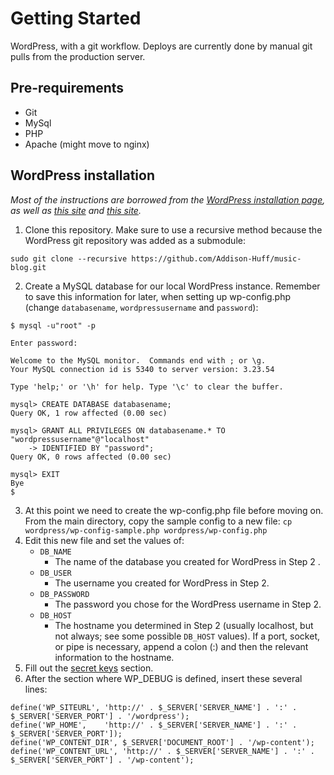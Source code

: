 # Getting Started
WordPress, with a git workflow. Deploys are currently done by manual git pulls from the production server.
## Pre-requirements
* Git
* MySql
* PHP
* Apache (might move to nginx)
## WordPress installation
*Most of the instructions are borrowed from the [WordPress installation page](http://codex.wordpress.org/Installing_WordPress), as well as [this site](http://blog.g-design.net/post/60019471157/managing-and-deploying-wordpress-with-git) and [this site](http://efeqdev.com/website-development/this-is-how-we-version-control-and-deploy-our-wordpress-websites-with-git/).*

1. Clone this repository. Make sure to use a recursive method because the WordPress git repository was added as a submodule: 
```
sudo git clone --recursive https://github.com/Addison-Huff/music-blog.git
```
2. Create a MySQL database for our local WordPress instance. Remember to save this information for later, when setting up wp-config.php (change `databasename`, `wordpressusername` and `password`):

```
$ mysql -u"root" -p

Enter password:

Welcome to the MySQL monitor.  Commands end with ; or \g.
Your MySQL connection id is 5340 to server version: 3.23.54
 
Type 'help;' or '\h' for help. Type '\c' to clear the buffer.
 
mysql> CREATE DATABASE databasename;
Query OK, 1 row affected (0.00 sec)
 
mysql> GRANT ALL PRIVILEGES ON databasename.* TO "wordpressusername"@"localhost"
    -> IDENTIFIED BY "password";
Query OK, 0 rows affected (0.00 sec)

mysql> EXIT
Bye
$ 
```
3. At this point we need to create the wp-config.php file before moving on. From the main directory, copy the sample config to a new file: `cp wordpress/wp-config-sample.php wordpress/wp-config.php`
4. Edit this new file and set the values of:
	* `DB_NAME`
	    * The name of the database you created for WordPress in Step 2 .
	* `DB_USER` 
		* The username you created for WordPress in Step 2.
	* `DB_PASSWORD` 
		* The password you chose for the WordPress username in Step 2.
	* `DB_HOST` 
		* The hostname you determined in Step 2 (usually localhost, but not always; see some possible `DB_HOST` values). If a port, socket, or pipe is necessary, append a colon (:) and then the relevant information to the hostname.
5. Fill out the [secret keys](http://codex.wordpress.org/Editing_wp-config.php#Security_Keys) section.
6. After the section where WP_DEBUG is defined, insert these several lines: 
```
define('WP_SITEURL', 'http://' . $_SERVER['SERVER_NAME'] . ':' . $_SERVER['SERVER_PORT'] . '/wordpress');
define('WP_HOME',    'http://' . $_SERVER['SERVER_NAME'] . ':' . $_SERVER['SERVER_PORT']);
define('WP_CONTENT_DIR', $_SERVER['DOCUMENT_ROOT'] . '/wp-content');
define('WP_CONTENT_URL', 'http://' . $_SERVER['SERVER_NAME'] . ':' . $_SERVER['SERVER_PORT'] . '/wp-content');
```
